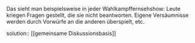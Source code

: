 Das sieht man beispielsweise in jeder Wahlkampffernsehshow: Leute kriegen Fragen gestellt, die sie nicht beantworten. Eigene Versäumnisse werden durch Vorwürfe an die anderen überspielt, etc.

solution:: [[gemeinsame Diskussionsbasis]]